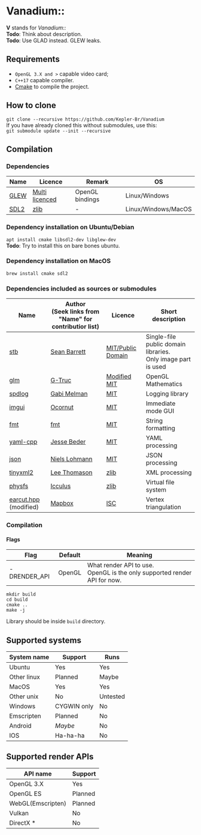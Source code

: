 # Vanadium::

**V** stands for *Vanadium::*  
**Todo**: Think about description.  
**Todo**: Use GLAD instead. GLEW leaks.

## Requirements

* `OpenGL 3.X and >` capable video card;
* `C++17` capable compiler.
* [Cmake](https://cmake.org/) to compile the project.

## How to clone

`git clone --recursive https://github.com/Kepler-Br/Vanadium`  
If you have already cloned this without submodules, use this:  
`git submodule update --init --recursive`

## Compilation

### Dependencies

| Name                                       | Licence                                                                      | Remark          | OS                  |
| -------------                              | -------------                                                                | --------------- | -------------       |
| [GLEW](https://github.com/nigels-com/glew) | [Multi licenced](https://github.com/nigels-com/glew/blob/master/LICENSE.txt) | OpenGL bindings | Linux/Windows       |
| [SDL2](https://github.com/libsdl-org/SDL)  | [zlib](https://github.com/libsdl-org/SDL/blob/main/LICENSE.txt)              | -               | Linux/Windows/MacOS |

### Dependency installation on Ubuntu/Debian

`apt install cmake libsdl2-dev libglew-dev`  
**Todo**: Try to install this on bare bones ubuntu.

### Dependency installation on MacOS

`brew install cmake sdl2`

### Dependencies included as sources or submodules

| Name                                                          | Author<br/>(Seek links from "Name" for contributior list) | Licence                                                                      | Short description                                                |
| -------------                                                 | -------------                                             | -------------                                                                | -------------                                                    |
| [stb](https://github.com/nothings/stb)                        | [Sean Barrett](http://nothings.org)                       | [MIT/Public Domain](https://github.com/nothings/stb/blob/master/LICENSE)     | Single-file public domain libraries.<br/>Only image part is used |
| [glm](https://github.com/g-truc/glm)                          | [G-Truc](http://www.g-truc.net)                           | [Modified MIT](https://github.com/g-truc/glm/blob/master/manual.md#section0) | OpenGL Mathematics                                               |
| [spdlog](https://github.com/gabime/spdlog)                    | [Gabi Melman](https://github.com/gabime)                  | [MIT](https://github.com/gabime/spdlog/blob/v1.x/LICENSE)                    | Logging library                                                  |
| [imgui](https://github.com/ocornut/imgui)                     | [Ocornut](https://www.miracleworld.net/)                  | [MIT](https://github.com/ocornut/imgui/blob/master/LICENSE.txt)              | Immediate mode GUI                                               |
| [fmt](https://github.com/fmtlib/fmt)                          | [fmt](https://fmt.dev/latest/index.html)                  | [MIT](https://github.com/fmtlib/fmt/blob/master/LICENSE.rst)                 | String formatting                                                |
| [yaml-cpp](https://github.com/jbeder/yaml-cpp)                | [Jesse Beder](https://github.com/jbeder)                  | [MIT](https://github.com/jbeder/yaml-cpp/blob/master/LICENSE)                | YAML processing                                                  |
| [json](https://github.com/nlohmann/json)                      | [Niels Lohmann](http:/nlohmann.me)                        | [MIT](https://github.com/nlohmann/json/blob/develop/LICENSE.MIT)             | JSON  processing                                                 |
| [tinyxml2](https://github.com/leethomason/tinyxml2)           | [Lee Thomason](www.grinninglizard.com)                    | [zlib](https://github.com/leethomason/tinyxml2/blob/master/LICENSE.txt)      | XML processing                                                   |
| [physfs](https://icculus.org/physfs/)                         | [Icculus](https://icculus.org/)                           | [zlib](https://hg.icculus.org/icculus/physfs/raw-file/tip/LICENSE.txt)       | Virtual file system                                              |
| [earcut.hpp](https://github.com/mapbox/earcut.hpp) (modified) | [Mapbox](https://www.mapbox.com/)                         | [ISC](https://github.com/mapbox/earcut.hpp/blob/master/LICENSE)              | Vertex triangulation                                             |

### Compilation

#### Flags

| Flag          | Default       | Meaning                                                                      |
| ------------- | ------------- | -------------                                                                |
| -DRENDER_API  | OpenGL        | What render API to use.<br/>OpenGL is the only supported render API for now. |

```
mkdir build
cd build
cmake ..
make -j
```  

Library should be inside `build` directory.

## Supported systems

| System name   | Support       | Runs          |
| ------------- | ------------- | ------------- |
| Ubuntu        | Yes           | Yes           |
| Other linux   | Planned       | Maybe         |
| MacOS         | Yes           | Yes           |
| Other unix    | No            | Untested      |
| Windows       | CYGWIN only   | No            |
| Emscripten    | Planned       | No            |
| Android       | *Maybe*       | No            |
| IOS           | Ha-ha-ha      | No            |

## Supported render APIs

| API name          | Support        |
| ----------------- | -------------- |
| OpenGL 3.X        | Yes            |
| OpenGL ES         | Planned        |
| WebGL(Emscripten) | Planned        |
| Vulkan            | No             |
| DirectX *         | No             |